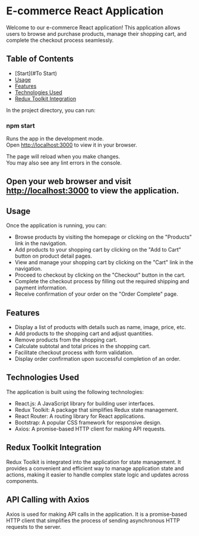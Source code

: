 # E-commerce React Application

Welcome to our e-commerce React application! This application allows users to browse and purchase products, manage their shopping cart, and complete the checkout process seamlessly.

## Table of Contents

- [Start](#To Start)
- [Usage](#usage)
- [Features](#features)
- [Technologies Used](#technologies-used)
- [Redux Toolkit Integration](#redux-toolkit-integration)

In the project directory, you can run:

### npm start

Runs the app in the development mode.\
Open [http://localhost:3000](http://localhost:3000) to view it in your browser.

The page will reload when you make changes.\
You may also see any lint errors in the console.


## Open your web browser and visit [http://localhost:3000](http://localhost:3000) to view the application.

## Usage

Once the application is running, you can:

- Browse products by visiting the homepage or clicking on the "Products" link in the navigation.
- Add products to your shopping cart by clicking on the "Add to Cart" button on product detail pages.
- View and manage your shopping cart by clicking on the "Cart" link in the navigation.
- Proceed to checkout by clicking on the "Checkout" button in the cart.
- Complete the checkout process by filling out the required shipping and payment information.
- Receive confirmation of your order on the "Order Complete" page.

## Features

- Display a list of products with details such as name, image, price, etc.
- Add products to the shopping cart and adjust quantities.
- Remove products from the shopping cart.
- Calculate subtotal and total prices in the shopping cart.
- Facilitate checkout process with form validation.
- Display order confirmation upon successful completion of an order.

## Technologies Used

The application is built using the following technologies:

- React.js: A JavaScript library for building user interfaces.
- Redux Toolkit: A package that simplifies Redux state management.
- React Router: A routing library for React applications.
- Bootstrap: A popular CSS framework for responsive design.
- Axios: A promise-based HTTP client for making API requests.


## Redux Toolkit Integration

Redux Toolkit is integrated into the application for state management. It provides a convenient and efficient way to manage application state and actions, making it easier to handle complex state logic and updates across components.

## API Calling with Axios

Axios is used for making API calls in the application. It is a promise-based HTTP client that simplifies the process of sending asynchronous HTTP requests to the server.
